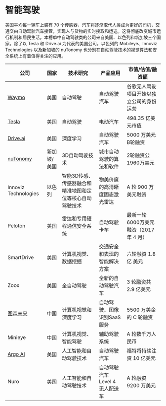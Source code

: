 # 智能驾驶

美国平均每⼀辆车上装有 70 个传感器，汽车将逐渐取代人类成为更好的司机，交通交由自动驾驶汽车接管，实现人与货物的实时接取和运送。这将彻底改变城市运行机制和居民生活。本榜单中自动驾驶类的公司来自美国、以色列和新加坡三个国家。除了以 Tesla 和 Drive.ai 为代表的美国公司，以色列的 Mobileye、Innoviz Technologies 以及新加坡的 nuTonomy 也分别在自动驾驶技术的视觉算法和安全系统上有着值得关注的应用。

公司|国家|技术研究|产品应用|市值/估值/融资额
---|---|---|---|---
[Waymo](https://waymo.com)|美国|自动驾驶|自动驾驶汽车|谷歌无人驾驶项目开始以独立公司的身份运营
[Tesla](https://www.tesla.com)|美国|自动驾驶|电动汽车|498.35 亿美元市值
[Drive.ai](https://www.drive.ai/)|美国|深度学习|自动驾驶汽车|5000 万美元B轮融资
[nuTonomy](http://nutonomy.com/)|新加坡/美国|3D自动驾驶技术|城市自动驾驶的算法和软件|2轮融资公1960万美元
Innoviz Technologies|以色列|智能3D传感、传感器融合和精准地图和定位等核心自动驾驶技术|物美价廉的高清晰度固态激光雷达|A 轮 900 万美元融资
Peloton|美国|雷达和专用短程通信安全系统|自动驾驶卡车|最新一轮6000万美元融资（2017 年 4 月）
SmartDrive|美国|计算机视觉、数据挖掘|交通安全和表现的智能解决方案|六轮融资 1.8亿 美元
Zoox|美国|全自动驾驶|全新的自动驾驶汽车|3 轮融资共 2.9 亿美元
[图森未来](http://www.tusimple.com/)|中国|计算机视觉和深度学习|自动驾驶、图像识别SaaS服务|5500 万美金的 C 轮融资
Minieye|中国|计算机视觉、智能驾驶|辅助驾驶系统|A 轮数千万人民币
[Argo AI](https://www.argo.ai)|美国|人工智能和自动驾驶技术|自动驾驶汽车|福特将持续注资 10 亿美元
Nuro|美国|人工智能和自动驾驶技术|自动驾驶汽车 Level 4 无人配送车|A 轮融资 9200 万美元

